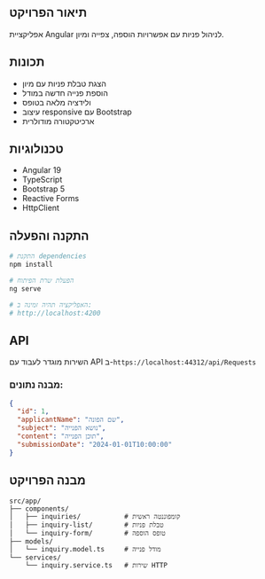 
## תיאור הפרויקט
אפליקציית Angular לניהול פניות עם אפשרויות הוספה, צפייה ומיון.

## תכונות
- הצגת טבלת פניות עם מיון
- הוספת פנייה חדשה במודל
- ולידציה מלאה בטופס
- עיצוב responsive עם Bootstrap
- ארכיטקטורה מודולרית

## טכנולוגיות
- Angular 19
- TypeScript
- Bootstrap 5
- Reactive Forms
- HttpClient

## התקנה והפעלה

```bash
# התקנת dependencies
npm install

# הפעלת שרת הפיתוח
ng serve

# האפליקציה תהיה זמינה ב:
# http://localhost:4200
```

## API
השירות מוגדר לעבוד עם API ב-`https://localhost:44312/api/Requests`

### מבנה נתונים:
```json
{
  "id": 1,
  "applicantName": "שם הפונה",
  "subject": "נושא הפנייה",
  "content": "תוכן הפנייה",
  "submissionDate": "2024-01-01T10:00:00"
}
```

## מבנה הפרויקט
```
src/app/
├── components/
│   ├── inquiries/           # קומפוננטה ראשית
│   ├── inquiry-list/        # טבלת פניות
│   └── inquiry-form/        # טופס הוספה
├── models/
│   └── inquiry.model.ts     # מודל פנייה
└── services/
    └── inquiry.service.ts   # שירות HTTP
```